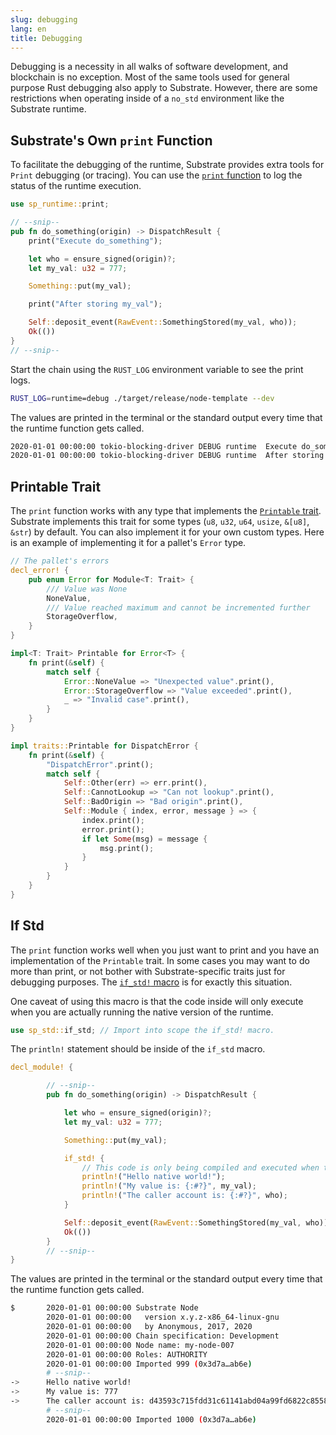 ```yaml
---
slug: debugging
lang: en
title: Debugging
---
```


Debugging is a necessity in all walks of software development, and blockchain is no exception. Most 
of the same tools used for general purpose Rust debugging also apply to Substrate. However, there 
are some restrictions when operating inside of a `no_std` environment like the Substrate runtime.

## Substrate's Own `print` Function

To facilitate the debugging of the runtime, Substrate provides extra tools for `Print` debugging 
(or tracing). You can use the 
[`print` function](https://substrate.dev/rustdocs/master/sp_runtime/fn.print.html) to log the 
status of the runtime execution.

``` rust
use sp_runtime::print;

// --snip--
pub fn do_something(origin) -> DispatchResult {
	print("Execute do_something");

	let who = ensure_signed(origin)?;
	let my_val: u32 = 777;

	Something::put(my_val);

	print("After storing my_val");

	Self::deposit_event(RawEvent::SomethingStored(my_val, who));
	Ok(())
}
// --snip--
```

Start the chain using the `RUST_LOG` environment variable to see the print logs.

``` sh
RUST_LOG=runtime=debug ./target/release/node-template --dev
```

The values are printed in the terminal or the standard output every time that the
runtime function gets called.

``` sh
2020-01-01 00:00:00 tokio-blocking-driver DEBUG runtime  Execute do_something
2020-01-01 00:00:00 tokio-blocking-driver DEBUG runtime  After storing my_val
```

## Printable Trait

The `print` function works with any type that implements the 
[`Printable` trait](https://substrate.dev/rustdocs/master/sp_runtime/traits/trait.Printable.html). 
Substrate implements this trait for some types (`u8`, `u32`, `u64`, `usize`, `&[u8]`, `&str`) by 
default. You can also implement it for your own custom types. Here is an example of implementing it 
for a pallet's `Error` type.

``` rust
// The pallet's errors
decl_error! {
	pub enum Error for Module<T: Trait> {
		/// Value was None
		NoneValue,
		/// Value reached maximum and cannot be incremented further
		StorageOverflow,
	}
}

impl<T: Trait> Printable for Error<T> {
	fn print(&self) {
		match self {
			Error::NoneValue => "Unexpected value".print(),
			Error::StorageOverflow => "Value exceeded".print(),
			_ => "Invalid case".print(),
		}
	}
}

```

``` rust
impl traits::Printable for DispatchError {
	fn print(&self) {
		"DispatchError".print();
		match self {
			Self::Other(err) => err.print(),
			Self::CannotLookup => "Can not lookup".print(),
			Self::BadOrigin => "Bad origin".print(),
			Self::Module { index, error, message } => {
				index.print();
				error.print();
				if let Some(msg) = message {
					msg.print();
				}
			}
		}
	}
}
```

## If Std

The `print` function works well when you just want to print and you have an implementation of the 
`Printable` trait. In some cases you may want to do more than print, or not bother with 
Substrate-specific traits just for debugging purposes. The 
[`if_std!` macro](https://substrate.dev/rustdocs/master/sp_std/macro.if_std.html) is for exactly 
this situation.

One caveat of using this macro is that the code inside will only execute when you are actually 
running the native version of the runtime.

``` rust
use sp_std::if_std; // Import into scope the if_std! macro.
```

The `println!` statement should be inside of the `if_std` macro.

``` rust
decl_module! {

		// --snip--
		pub fn do_something(origin) -> DispatchResult {

			let who = ensure_signed(origin)?;
			let my_val: u32 = 777;

			Something::put(my_val);

			if_std! {
				// This code is only being compiled and executed when the `std` feature is enabled.
				println!("Hello native world!");
				println!("My value is: {:#?}", my_val);
				println!("The caller account is: {:#?}", who);
			}

			Self::deposit_event(RawEvent::SomethingStored(my_val, who));
			Ok(())
		}
		// --snip--
}
```

The values are printed in the terminal or the standard output every time that the
runtime function gets called.

```sh
$		2020-01-01 00:00:00 Substrate Node
		2020-01-01 00:00:00   version x.y.z-x86_64-linux-gnu
		2020-01-01 00:00:00   by Anonymous, 2017, 2020
		2020-01-01 00:00:00 Chain specification: Development
		2020-01-01 00:00:00 Node name: my-node-007
		2020-01-01 00:00:00 Roles: AUTHORITY
		2020-01-01 00:00:00 Imported 999 (0x3d7a…ab6e)
		# --snip--
->		Hello native world!
->		My value is: 777
->		The caller account is: d43593c715fdd31c61141abd04a99fd6822c8558854ccde39a5684e7a56da27d (5GrwvaEF...)
		# --snip--
		2020-01-01 00:00:00 Imported 1000 (0x3d7a…ab6e)
```
